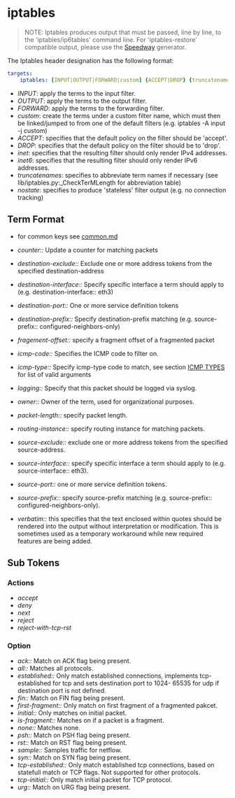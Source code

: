 # iptables

> NOTE: Iptables produces output that must be passed, line by line, to the 'iptables/ip6tables' command line.  For 'iptables-restore' compatible output, please use the [Speedway](PolicyFormat#Speedway.md) generator.

The Iptables header designation has the following format:

```yaml
targets:
    iptables: [INPUT|OUTPUT|FORWARD|custom] {ACCEPT|DROP} {truncatenames} {nostate} {inet|inet6}
```

* _INPUT_: apply the terms to the input filter.
* _OUTPUT_: apply the terms to the output filter.
* _FORWARD_: apply the terms to the forwarding filter.
* _custom_: create the terms under a custom filter name, which must then be linked/jumped to from one of the default filters (e.g. iptables -A input -j custom)
* _ACCEPT_: specifies that the default policy on the filter should be 'accept'.
* _DROP_: specifies that the default policy on the filter should be to 'drop'.
* _inet_: specifies that the resulting filter should only render IPv4 addresses.
* _inet6_: specifies that the resulting filter should only render IPv6 addresses.
* _truncatenames_: specifies to abbreviate term names if necessary (see lib/iptables.py:_CheckTerMLength for abbreviation table)
* _nostate_: specifies to produce 'stateless' filter output (e.g. no connection tracking)

## Term Format

* for common keys see [common.md](common.md)

* _counter::_ Update a counter for matching packets
* _destination-exclude::_ Exclude one or more address tokens from the specified destination-address
* _destination-interface::_ Specify specific interface a term should apply to (e.g. destination-interface:: eth3)
* _destination-port::_ One or more service definition tokens
* _destination-prefix::_ Specify destination-prefix matching (e.g. source-prefix:: configured-neighbors-only)
* _fragement-offset::_ specify a fragment offset of a fragmented packet
* _icmp-code::_ Specifies the ICMP code to filter on.
* _icmp-type::_ Specify icmp-type code to match, see section [ICMP TYPES](PolicyFormat#ICMP_TYPES.md) for list of valid arguments
* _logging::_ Specify that this packet should be logged via syslog.
* _owner::_ Owner of the term, used for organizational purposes.
* _packet-length::_ specify packet length.
* _routing-instance::_ specify routing instance for matching packets.
* _source-exclude::_ exclude one or more address tokens from the specified source-address.
* _source-interface::_ specify specific interface a term should apply to (e.g. source-interface:: eth3).
* _source-port::_ one or more service definition tokens.
* _source-prefix::_ specify source-prefix matching (e.g. source-prefix:: configured-neighbors-only).
* _verbatim::_ this specifies that the text enclosed within quotes should be rendered into the output without interpretation or modification.  This is sometimes used as a temporary workaround while new required features are being added.

## Sub Tokens

### Actions

* _accept_
* _deny_
* _next_
* _reject_
* _reject-with-tcp-rst_

### Option

* _ack::_ Match on ACK flag being present.
* _all::_ Matches all protocols.
* _established::_ Only match established connections, implements tcp-established for tcp and sets destination port to 1024- 65535 for udp if destination port is not defined.
* _fin::_ Match on FIN flag being present.
* _first-fragment::_ Only match on first fragment of a fragmented pakcet.
* _initial::_ Only matches on initial packet.
* _is-fragment::_ Matches on if a packet is a fragment.
* _none::_ Matches none.
* _psh::_ Match on PSH flag being present.
* _rst::_ Match on RST flag being present.
* _sample::_ Samples traffic for netflow.
* _syn::_ Match on SYN flag being present.
* _tcp-established::_ Only match established tcp connections, based on statefull match or TCP flags. Not supported for other protocols.
* _tcp-initial::_ Only match initial packet for TCP protocol.
* _urg::_ Match on URG flag being present.
